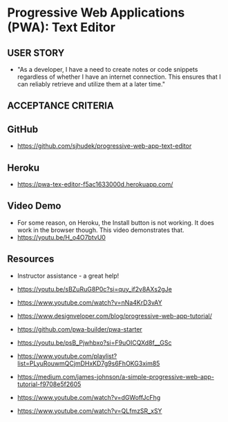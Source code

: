 # Progressive Web Applications (PWA): Text Editor

## USER STORY
- "As a developer, I have a need to create notes or code snippets regardless of whether I have an internet connection. This ensures that I can reliably retrieve and utilize them at a later time."
  
## ACCEPTANCE CRITERIA


## GitHub
- https://github.com/sjhudek/progressive-web-app-text-editor


## Heroku
- https://pwa-tex-editor-f5ac1633000d.herokuapp.com/

## Video Demo
- For some reason, on Heroku, the Install button is not working. It does work in the browser though. This video demonstrates that.
- https://youtu.be/H_o4O7btvU0

## Resources
- Instructor assistance - a great help!
  
- https://youtu.be/sBZuRuG8P0c?si=quy_if2v8AXs2gJe

- https://www.youtube.com/watch?v=nNa4KrD3vAY

- https://www.designveloper.com/blog/progressive-web-app-tutorial/

- https://github.com/pwa-builder/pwa-starter

- https://youtu.be/psB_Pjwhbxo?si=F9uOICQXd8f__GSc

- https://www.youtube.com/playlist?list=PLyuRouwmQCjmDHxKD7g9s6FhOKG3xim85

- https://medium.com/james-johnson/a-simple-progressive-web-app-tutorial-f9708e5f2605

- https://www.youtube.com/watch?v=dGWoffJcFhg

- https://www.youtube.com/watch?v=QLfmzSR_xSY